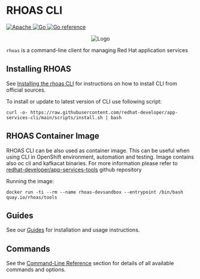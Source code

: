 # RHOAS CLI
  <a href="https://apache.org/licenses/" target="_blank"> 
   <img alt="Apache" src="https://img.shields.io/badge/license-Apache--2.0-blue.svg">
  </a>   
  <a href="https://go.dev" target="_blank">
    <img alt="Go" src="https://img.shields.io/github/go-mod/go-version/gomods/athens.svg">
  </a>    
  <a href="https://goreportcard.com" target="_blank">
    <img alt="Go reference" src="https://pkg.go.dev/badge/github.com/redhat-developer/app-services-cli?utm_source=godoc">
  </a> 

<p align="center">
  <img alt="Logo" src="https://user-images.githubusercontent.com/11743717/127519981-97c76ae4-f17b-4ac8-8b4d-365bfa4a6374.png">
</p>

`rhoas` is a command-line client for managing Red Hat application services



## Installing RHOAS

See [Installing the rhoas CLI](https://github.com/redhat-developer/app-services-guides/tree/main/docs/rhoas/rhoas-cli-installation#installing-the-rhoas-cli) 
for instructions on how to install CLI from official sources.

To install or update to latest version of CLI use following script:

```shell
curl -o- https://raw.githubusercontent.com/redhat-developer/app-services-cli/main/scripts/install.sh | bash 
```

## RHOAS Container Image

RHOAS CLI can be also used as container image. This can be useful when using CLI in OpenShift environment, automation and testing. Image contains also oc cli and kafkacat binaries. For more information please refer to [redhat-developer/app-services-tools](https://github.com/redhat-developer/app-services-tools) github repository

Running the image:

```shell
docker run -ti --rm --name rhoas-devsandbox --entrypoint /bin/bash quay.io/rhoas/tools
```

## Guides

See our [Guides](https://github.com/redhat-developer/app-services-guides/tree/main/docs/rhoas/rhoas-cli-installation) for installation and usage instructions.

## Commands

See the [Command-Line Reference](http://appservices.tech/commands/rhoas) section for details of all available commands and options.

